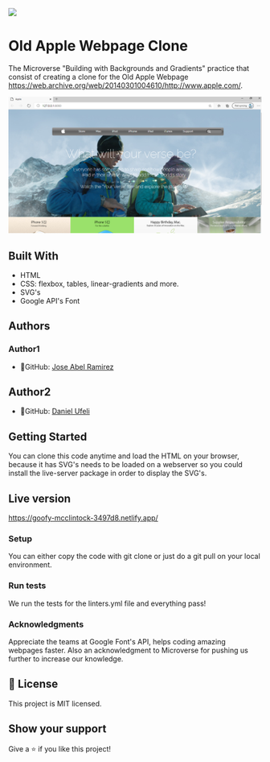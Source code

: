 ![](https://img.shields.io/badge/Microverse-blueviolet)


# Old Apple Webpage Clone

The Microverse "Building with Backgrounds and Gradients" practice that consist of creating a clone for the Old Apple Webpage https://web.archive.org/web/20140301004610/http://www.apple.com/. 

![screenshot](./webpage_screenshot.png)


## Built With
- HTML
- CSS: flexbox, tables, linear-gradients and more.
- SVG's
- Google API's Font


## Authors
### Author1
- 👤GitHub: [Jose Abel Ramirez](https://github.com/jose-Abel)

## Author2
- 👤GitHub: [Daniel Ufeli](https://github.com/danielufeli)


## Getting Started
You can clone this code anytime and load the HTML on your browser, because it has SVG's needs to be loaded on a webserver so you could install the live-server package in order to display the SVG's.


## Live version
https://goofy-mcclintock-3497d8.netlify.app/


### Setup
You can either copy the code with git clone or just do a git pull on your local environment.


### Run tests
We run the tests for the linters.yml file and everything pass!


### Acknowledgments
Appreciate the teams at Google Font's API, helps coding amazing webpages faster. Also an acknowledgment to Microverse for pushing us further to increase our knowledge.


## 📝 License
This project is MIT licensed.


## Show your support
Give a ⭐️ if you like this project!